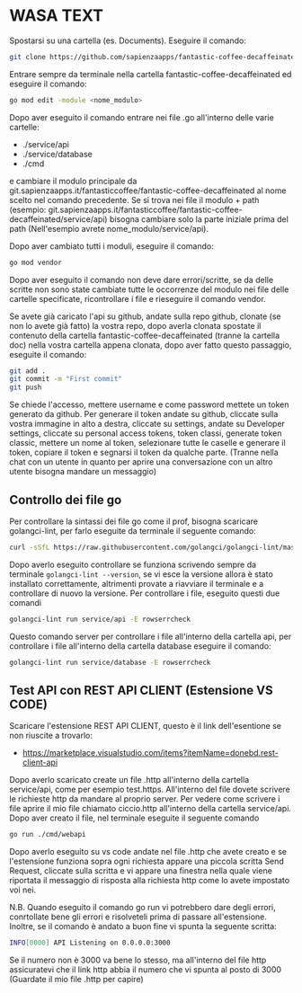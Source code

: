 # WASA TEXT

Spostarsi su una cartella (es. Documents). Eseguire il comando: 
```bash 
git clone https://github.com/sapienzaapps/fantastic-coffee-decaffeinated.git
```

Entrare sempre da terminale nella cartella fantastic-coffee-decaffeinated ed eseguire il comando:
```bash
go mod edit -module <nome_modulo>
```
Dopo aver eseguito il comando entrare nei file .go all'interno delle varie cartelle: 
- ./service/api 
- ./service/database
- ./cmd

e cambiare il modulo principale da git.sapienzaapps.it/fantasticcoffee/fantastic-coffee-decaffeinated al nome scelto nel comando 
precedente. Se si trova nei file il modulo + path (esempio: git.sapienzaapps.it/fantasticcoffee/fantastic-coffee-decaffeinated/service/api) bisogna cambiare solo la parte iniziale prima del path (Nell'esempio avrete nome_modulo/service/api).

Dopo aver cambiato tutti i moduli, eseguire il comando:
```bash
go mod vendor 
```
Dopo aver eseguito il comando non deve dare errori/scritte, se da delle scritte non sono state cambiate tutte le occorrenze del modulo nei file delle cartelle specificate, ricontrollare i file e rieseguire il comando vendor. 

Se avete già caricato l'api su github, andate sulla repo github, clonate (se non lo avete già fatto) la vostra repo, dopo averla clonata spostate il contenuto della cartella fantastic-coffee-decaffeinated (tranne la cartella doc) nella vostra cartella appena clonata, dopo aver fatto questo passaggio, eseguite il comando:
```bash
git add .
git commit -m "First commit"
git push
```

Se chiede l'accesso, mettere username e come password mettete un token generato da github. Per generare il token andate su github, cliccate sulla vostra immagine in alto a destra, cliccate su settings, andate su Developer settings, cliccate su personal access tokens, token classi, generate token classic, mettere un nome al token, selezionare tutte le caselle e generare il token, copiare il token e segnarsi il token da qualche parte. (Tranne nella chat con un utente in quanto per aprire una conversazione con un altro utente bisogna mandare un messaggio)

## Controllo dei file go

Per controllare la sintassi dei file go come il prof, bisogna scaricare golangci-lint, per farlo eseguite da terminale il seguente comando:
```bash
curl -sSfL https://raw.githubusercontent.com/golangci/golangci-lint/master/install.sh | sh -s -- -b $(go env GOPATH)/bin v1.62.0
```
Dopo averlo eseguito controllare se funziona scrivendo sempre da terminale `golangci-lint --version`, se vi esce la versione allora è stato installato correttamente, altrimenti provate a riavviare il terminale e a controllare di nuovo la versione.
Per controllare i file, eseguito questi due comandi 
```bash
golangci-lint run service/api -E rowserrcheck
```
Questo comando server per controllare i file all'interno della cartella api, per controllare i file all'interno della cartella database eseguire il comando:
```bash
golangci-lint run service/database -E rowserrcheck
``` 

## Test API con REST API CLIENT (Estensione VS CODE)

Scaricare l'estensione REST API CLIENT, questo è il link dell'esentione se non riuscite a trovarlo:
- https://marketplace.visualstudio.com/items?itemName=donebd.rest-client-api

Dopo averlo scaricato create un file .http all'interno della cartella service/api, come per esempio test.https. All'interno del file 
dovete scrivere le richieste http da mandare al proprio server. Per vedere come scrivere i file aprire il mio file chiamato ciccio.http all'interno della cartella service/api.
Dopo aver creato il file, nel terminale eseguite il seguente comando 
```bash
go run ./cmd/webapi
```
Dopo averlo eseguito su vs code andate nel file .http che avete creato e se l'estensione funziona sopra ogni richiesta appare una 
piccola scritta Send Request, cliccate sulla scritta e vi appare una finestra nella quale viene riportata il messaggio di risposta alla richiesta http come lo avete impostato voi nei.

N.B. Quando eseguito il comando go run vi potrebbero dare degli errori, conrtollate bene gli errori e risolveteli prima di passare all'estensione. Inoltre, se il comando è andato a buon fine vi spunta la seguente scritta:
```bash
INFO[0000] API Listening on 0.0.0.0:3000
```
Se il numero non è 3000 va bene lo stesso, ma all'interno del file http assicuratevi che il link http abbia il numero che vi spunta al posto di 3000 (Guardate il mio file .http per capire)
